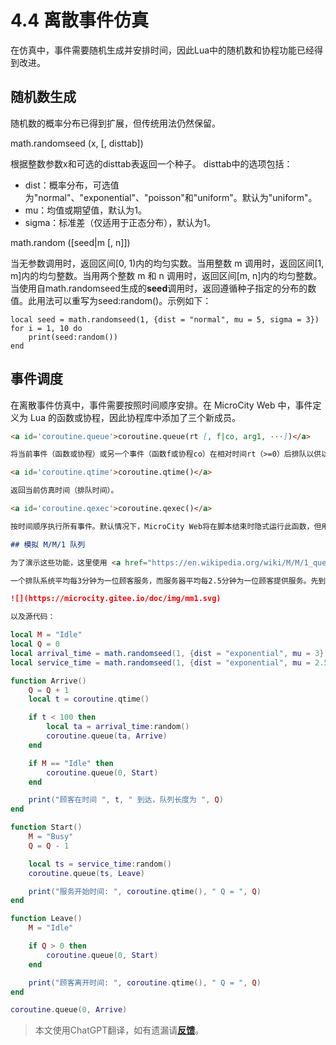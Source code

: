 # 4.4 离散事件仿真
在仿真中，事件需要随机生成并安排时间，因此Lua中的随机数和协程功能已经得到改进。

## 随机数生成
随机数的概率分布已得到扩展，但传统用法仍然保留。

<a id='math.randomseed'> math.randomseed (x, [, disttab]) </a>

根据整数参数x和可选的disttab表返回一个种子。 disttab中的选项包括：
- dist：概率分布，可选值为"normal"、"exponential"、"poisson"和"uniform"。默认为"uniform"。
- mu：均值或期望值，默认为1。
- sigma：标准差（仅适用于正态分布），默认为1。

<a id='math.random'> math.random ([seed|m [, n]]) </a>

当无参数调用时，返回区间[0, 1)内的均匀实数。当用整数 m 调用时，返回区间[1, m]内的均匀整数。当用两个整数 m 和 n 调用时，返回区间[m, n]内的均匀整数。
<br>当使用自math.randomseed生成的**seed**调用时，返回遵循种子指定的分布的数值。此用法可以重写为seed:random()。示例如下：
```
local seed = math.randomseed(1, {dist = "normal", mu = 5, sigma = 3})
for i = 1, 10 do
    print(seed:random())
end
```

## 事件调度
在离散事件仿真中，事件需要按照时间顺序安排。在 MicroCity Web 中，事件定义为 Lua 的函数或协程，因此协程库中添加了三个新成员。

```markdown
<a id='coroutine.queue'>coroutine.queue(rt [, f|co, arg1, ···])</a>

将当前事件（函数或协程）或另一个事件（函数f或协程co）在相对时间rt（>=0）后排队以供以后执行。参数arg1，...将作为参数传递给主体函数。排队的事件（协程）可以在脚本结束时按时间顺序隐式恢复，也可以通过使用<a href="https://www.lua.org/manual/5.4/manual.html#pdf-coroutine.resume" target="_blank">coroutine.resume</a>或[coroutine.qexec](4.4_discrete_event_simulation.md#coroutine.qexec)来显式恢复。

<a id='coroutine.qtime'>coroutine.qtime()</a>

返回当前仿真时间（排队时间）。

<a id='coroutine.qexec'>coroutine.qexec()</a>

按时间顺序执行所有事件。默认情况下，MicroCity Web将在脚本结束时隐式运行此函数，但用户在必要时可以显式调用它。

## 模拟 M/M/1 队列

为了演示这些功能，这里使用 <a href="https://en.wikipedia.org/wiki/M/M/1_queue" target="_blank">M/M/1 队列</a> 作为示例：

一个排队系统平均每3分钟为一位顾客服务，而服务器平均每2.5分钟为一位顾客提供服务。先到先服务。可以在此处绘制一个 <a herf="https://en.wikipedia.org/wiki/Event_relationship_graph" target="_blank">事件关系图</a>：

![](https://microcity.gitee.io/doc/img/mm1.svg)

以及源代码：
```

```lua
local M = "Idle"                                                            --初始化服务器状态
local Q = 0                                                                 --初始化队列长度
local arrival_time = math.randomseed(1, {dist = "exponential", mu = 3})     --到达时间随机种子
local service_time = math.randomseed(1, {dist = "exponential", mu = 2.5})   --服务时间随机种子

function Arrive()                                                           --顾客到达
    Q = Q + 1                                                               --队列长度加一
    local t = coroutine.qtime()                                             --获取当前仿真时间

    if t < 100 then                                                         --当当前时间小于100时
        local ta = arrival_time:random()                                    --获取下一个到达时间
        coroutine.queue(ta, Arrive)                                         --安排下一个到达事件
    end

    if M == "Idle" then                                                     --检查服务器状态
        coroutine.queue(0, Start)                                           --开始提供服务
    end

    print("顾客在时间 ", t, " 到达，队列长度为 ", Q)                          
end

function Start()                                                            --开始提供服务
    M = "Busy"                                                              --将服务器状态设置为忙碌
    Q = Q - 1                                                               --队列长度减一

    local ts = service_time:random()                                        --获取一个服务时间
    coroutine.queue(ts, Leave)                                              --安排离开事件

    print("服务开始时间: ", coroutine.qtime(), " Q = ", Q)
end

function Leave()                                                            --顾客离开
    M = "Idle"                                                              --将服务器设置为空闲状态

    if Q > 0 then                                                           --如果还有顾客在队列中
        coroutine.queue(0, Start)                                           --开始为下一位顾客提供服务
    end

    print("顾客离开时间: ", coroutine.qtime(), " Q = ", Q)    
end

coroutine.queue(0, Arrive)                                                  --安排第一位顾客到达的事件

```

> 本文使用ChatGPT翻译，如有遗漏请[**反馈**](https://github.com/huuhghhgyg/MicroCityNotes/issues/new)。